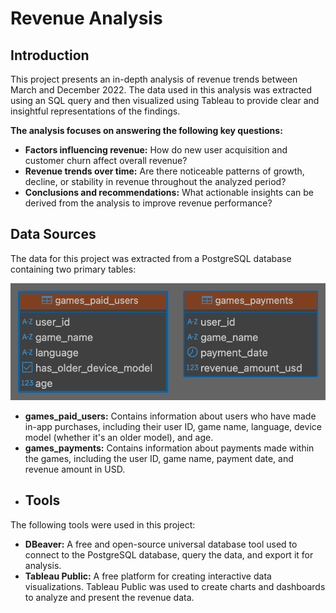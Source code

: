 # Revenue Analysis
## Introduction

This project presents an in-depth analysis of revenue trends between March and December 2022. The data used in this analysis was extracted using an SQL query and then visualized using Tableau to provide clear and insightful representations of the findings.

**The analysis focuses on answering the following key questions:**

* **Factors influencing revenue:**  How do new user acquisition and customer churn affect overall revenue?
* **Revenue trends over time:** Are there noticeable patterns of growth, decline, or stability in revenue throughout the analyzed period?
* **Conclusions and recommendations:** What actionable insights can be derived from the analysis to improve revenue performance?
## Data Sources

The data for this project was extracted from a PostgreSQL database containing two primary tables:

![ER_diagrams.png](ER_diagrams.png)

* **games_paid_users:** Contains information about users who have made in-app purchases, including their user ID, game name, language, device model (whether it's an older model), and age.
* **games_payments:** Contains information about payments made within the games, including the user ID, game name, payment date, and revenue amount in USD.
* ## Tools

The following tools were used in this project:

* **DBeaver:** A free and open-source universal database tool used to connect to the PostgreSQL database, query the data, and export it for analysis.
* **Tableau Public:** A free platform for creating interactive data visualizations. Tableau Public was used to create charts and dashboards to analyze and present the revenue data.
